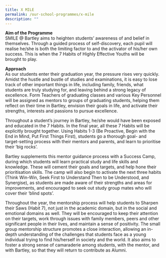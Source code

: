 ```yaml
---
title: X MILE
permalink: /our-school-programmes/x-mile
description: ""
---
```

**Aim of the Programme** <br>
SMILE @ Bartley aims to heighten students’ awareness of and belief in themselves. Through a guided process of self-discovery, each pupil will realise he/she is both the limiting factor to and the activator of his/her own success. This is when the 7 Habits of Highly Effective Youths will be brought to play.


**Approach** <br>
As our students enter their graduation year, the pressure rises very quickly. Amidst the hustle and bustle of studies and examinations, it is easy to lose track of other important things in life, including family, friends, what students are truly studying for, and leaving behind a strong legacy of excellence. Form Teachers of graduating classes and various Key Personnel will be assigned as mentors to groups of graduating students, helping them reflect on their time in Bartley, envision their goals in life, and activate their strengths, interests and passions to pursue excellence.

Throughout a student’s journey in Bartley, he/she would have been exposed and educated in the 7 Habits. In the final year, all these 7 Habits will be explicitly brought together.
Using Habits 1-3 (Be Proactive, Begin with the End in Mind, Put First Things First), students go a thorough goal- and target-setting process with their mentors and parents, and learn to prioritise their ‘big rocks’.

Bartley supplements this mentor guidance process with a Success Camp, during which students will learn practical study and life skills and knowledge. These will cement their goals and targets, and help hone their prioritisation skills. The camp will also begin to activate the next three habits (Think Win-Win, Seek First to Understand Then to be Understood, and Synergise), as students are made aware of their strengths and areas for improvements, and encouraged to seek out study group mates who will cover their ‘blind spots’.

Throughout the year, the mentorship process will help students to Sharpen their Saws (Habit 7), not just in the academic domain, but in the social and emotional domains as well. They will be encouraged to keep their attention on their targets, work through issues with family members, peers and other significant people in their lives, and maintain a sense of positivity. The small group mentorship structure promotes a close interaction, allowing an in-depth understanding of the challenges that students face as a young individual trying to find his/herself in society and the world. It also aims to foster a strong sense of camaraderie among students, with the mentor, and with Bartley, so that they will return to contribute as Alumni.